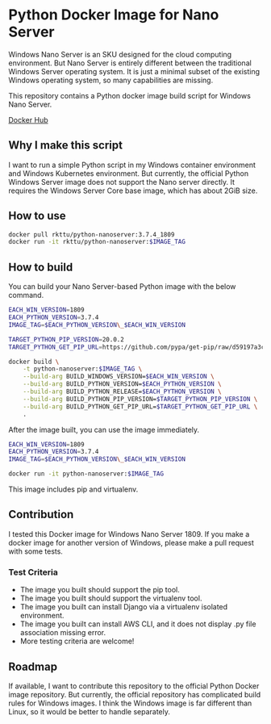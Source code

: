 # Python Docker Image for Nano Server

Windows Nano Server is an SKU designed for the cloud computing environment. But Nano Server is entirely different between the traditional Windows Server operating system. It is just a minimal subset of the existing Windows operating system, so many capabilities are missing.

This repository contains a Python docker image build script for Windows Nano Server.

[Docker Hub](https://hub.docker.com/repository/docker/rkttu/python-nanoserver)

## Why I make this script

I want to run a simple Python script in my Windows container environment and Windows Kubernetes environment. But currently, the official Python Windows Server image does not support the Nano server directly. It requires the Windows Server Core base image, which has about 2GiB size.

## How to use

```bash
docker pull rkttu/python-nanoserver:3.7.4_1809
docker run -it rkttu/python-nanoserver:$IMAGE_TAG
```

## How to build

You can build your Nano Server-based Python image with the below command.

```bash
EACH_WIN_VERSION=1809
EACH_PYTHON_VERSION=3.7.4
IMAGE_TAG=$EACH_PYTHON_VERSION\_$EACH_WIN_VERSION

TARGET_PYTHON_PIP_VERSION=20.0.2
TARGET_PYTHON_GET_PIP_URL=https://github.com/pypa/get-pip/raw/d59197a3c169cef378a22428a3fa99d33e080a5d/get-pip.py

docker build \
    -t python-nanoserver:$IMAGE_TAG \
    --build-arg BUILD_WINDOWS_VERSION=$EACH_WIN_VERSION \
    --build-arg BUILD_PYTHON_VERSION=$EACH_PYTHON_VERSION \
    --build-arg BUILD_PYTHON_RELEASE=$EACH_PYTHON_VERSION \
    --build-arg BUILD_PYTHON_PIP_VERSION=$TARGET_PYTHON_PIP_VERSION \
    --build-arg BUILD_PYTHON_GET_PIP_URL=$TARGET_PYTHON_GET_PIP_URL \
    .
```

After the image built, you can use the image immediately.

```bash
EACH_WIN_VERSION=1809
EACH_PYTHON_VERSION=3.7.4
IMAGE_TAG=$EACH_PYTHON_VERSION\_$EACH_WIN_VERSION

docker run -it python-nanoserver:$IMAGE_TAG
```

This image includes pip and virtualenv.

## Contribution

I tested this Docker image for Windows Nano Server 1809. If you make a docker image for another version of Windows, please make a pull request with some tests.

### Test Criteria

- The image you built should support the pip tool.
- The image you built should support the virtualenv tool.
- The image you built can install Django via a virtualenv isolated environment.
- The image you built can install AWS CLI, and it does not display .py file association missing error.
- More testing criteria are welcome!

## Roadmap

If available, I want to contribute this repository to the official Python Docker image repository. But currently, the official repository has complicated build rules for Windows images. I think the Windows image is far different than Linux, so it would be better to handle separately.
